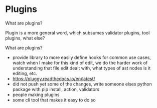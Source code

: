 # Plugins

What are plugins?

Plugin is a more general word, which subsumes validator plugins, tool plugins, what else?

What are plugins?
- provide library to more easily define hooks for common use cases, watch when I make for this kind of edit, we do the harder work of understanding that file edit dealt with, what types of ast nodes is it editing, etc.
- https://pluggy.readthedocs.io/en/latest/
- did not push yet some of the changes, write someone elses python package with pip install, action, validators
- people making plugins
- some cli tool that makes it easy to do so